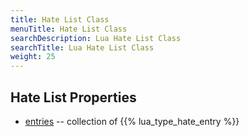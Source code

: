 ```yaml
---
title: Hate List Class
menuTitle: Hate List Class
searchDescription: Lua Hate List Class
searchTitle: Lua Hate List Class
weight: 25
---
```


## Hate List Properties
- [entries](entries) -- collection of {{% lua_type_hate_entry %}}